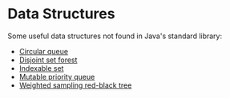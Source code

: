 Data Structures
===============

Some useful data structures not found in Java's standard library:

* [Circular queue](src/datastructures/CircularQueue.java)
* [Disjoint set forest](src/datastructures/DisjointSetForest.java)
* [Indexable set](src/datastructures/IndexableSet.java)
* [Mutable priority queue](src/datastructures/DHeapPriorityMap.java)
* [Weighted sampling red-black tree](src/datastructures/WeightedSamplingTree.java)

